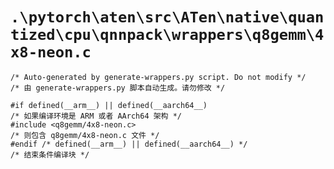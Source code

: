 # `.\pytorch\aten\src\ATen\native\quantized\cpu\qnnpack\wrappers\q8gemm\4x8-neon.c`

```
/* Auto-generated by generate-wrappers.py script. Do not modify */
/* 由 generate-wrappers.py 脚本自动生成。请勿修改 */

#if defined(__arm__) || defined(__aarch64__)
/* 如果编译环境是 ARM 或者 AArch64 架构 */
#include <q8gemm/4x8-neon.c>
/* 则包含 q8gemm/4x8-neon.c 文件 */
#endif /* defined(__arm__) || defined(__aarch64__) */
/* 结束条件编译块 */
```